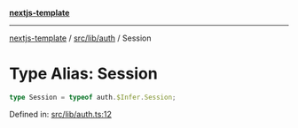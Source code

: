 [**nextjs-template**](../../../../README.md)

---

[nextjs-template](../../../../README.md) / [src/lib/auth](../README.md) / Session

# Type Alias: Session

```ts
type Session = typeof auth.$Infer.Session;
```

Defined in: [src/lib/auth.ts:12](https://github.com/Its-Satyajit/nextjs-template/blob/a020f2e64682696d16eea8be5c54d400aa09764e/src/lib/auth.ts#L12)
